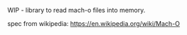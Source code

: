 WIP - library to read mach-o files into memory.

spec from wikipedia: https://en.wikipedia.org/wiki/Mach-O